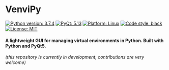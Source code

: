 # VenviPy

[![Python version: 3.7.4](https://img.shields.io/badge/python-3.7.4-blue.svg)](https://python.org) [![PyQt: 5.13](https://img.shields.io/badge/pyqt-5.13-blue.svg)](https://pypi.org/project/PyQt5) [![Platform: Linux](https://img.shields.io/badge/platform-linux-darkblue.svg)](https://github.com/sinusphi/venvipy) [![Code style: black](https://img.shields.io/badge/code%20style-black-000000.svg)](https://github.com/ambv/black) [![License: MIT](https://img.shields.io/badge/license-MIT-yellow.svg)](https://github.com/ambv/black)

#### A lightweight GUI for managing virtual environments in Python. Built with Python and PyQt5.

*(this repository is currently in development, contributions are very welcome)*
